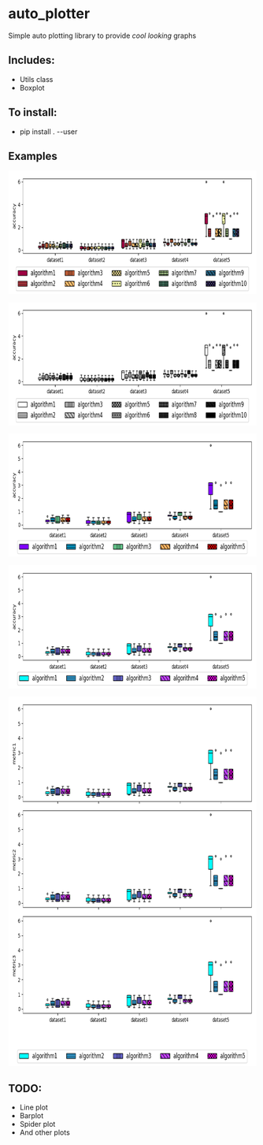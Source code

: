 # auto_plotter

Simple auto plotting library to provide *cool looking* graphs

## Includes:
  - Utils class
  - Boxplot

## To install:
  - pip install . --user

## Examples
<p align="center">
  <img width="900" height="250" src="imgs/test_boxplot1.png">
</p>

<p align="center">
  <img width="900" height="250" src="imgs/test_boxplot2.png">
</p>

<p align="center">
  <img width="900" height="250" src="imgs/test_boxplot3.png">
</p>

<p align="center">
  <img width="900" height="250" src="imgs/test_boxplot4.png">
</p>

<p align="center">
  <img width="900" height="750" src="imgs/test_boxplot5.png">
</p>

## TODO:
  - Line plot
  - Barplot
  - Spider plot
  - And other plots

